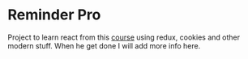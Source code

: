 # Reminder Pro
Project to learn react from this [course](https://www.udemy.com/react-js-and-redux-mastering-web-apps)
using redux, cookies and other modern stuff. When he get done I will add more info here.
